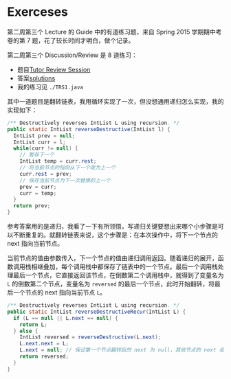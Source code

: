 # Exerceses

第二周第三个 Lecture 的 Guide 中的有道练习题，来自 Spring 2015 学期期中考卷的第 7 题，花了较长时间才明白，做个记录。

第二周第三个 Discussion/Review 是 8 道练习：
  - 题目[Tutor Review Session](https://drive.google.com/file/d/135cZ5OyhJzvrkc-wpj7KRiwCNCuNWTkB/view)
  - 答案[solutions](https://drive.google.com/file/d/147wgz1ztOTuq6Rgfcvs3dW-xu93ZNE8c/view?usp=sharing)
  - 我的练习见 `./TRS1.java`

其中一道题目是翻转链表，我用循环实现了一次，但没想通用递归怎么实现，我的实现如下：

```java
/** Destructively reverses IntList L using recursion. */
public static IntList reverseDestructive(IntList l) {
  IntList prev = null;
  IntList curr = l;
  while(curr != null) {
    // 暂存下一个
    IntList temp = curr.rest;
    // 将当前节点的指向从下一个改为上一个
    curr.rest = prev;
    // 保存当前节点为下一次替换的上一个
    prev = curr;
    curr = temp;
  }
  return prev;
}
```

参考答案用的是递归，我看了一下有所领悟，写递归关键要想出来哪个小步骤是可以不断重复的。就翻转链表来说，这个步骤是：在本次操作中，将下一个节点的 next 指向当前节点。

当前节点的值由参数传入，下一个节点的值由递归调用返回。随着递归的展开，函数调用栈相继叠加，每个调用栈中都保存了链表中的一个节点。最后一个调用栈处理最后一个节点，它直接返回该节点，在倒数第二个调用栈中，就得到了变量名为 `L` 的倒数第二个节点，变量名为 `reversed` 的最后一个节点，此时开始翻转，将最后一个节点的 next 指向当前节点 `L`。

```java
/** Destructively reverses IntList L using recursion. */
public static IntList reverseDestructiveRecur(IntList L) {
  if (L == null || L.next == null) {
    return L;
  } else {
    IntList reversed = reverseDestructive(L.next);
    L.next.next = L;
    L.next = null; // 保证第一个节点翻转后的 next 为 null，其他节点的 next 会在本调用栈返回后进入的上一个调用栈中被覆盖。
    return reversed;
  }
}
```




